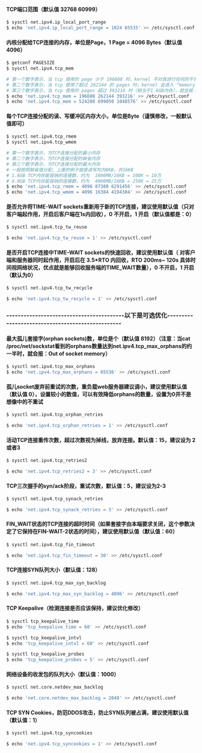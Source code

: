 #### TCP端口范围（默认值 32768 60999）
```bash
$ sysctl net.ipv4.ip_local_port_range                                   # 查看 TCP 端口范围
$ echo 'net.ipv4.ip_local_port_range = 1024 65535' >> /etc/sysctl.conf  # 修改 TCP 端口范围为 1024 65535
```

#### 内核分配给TCP连接的内存，单位是Page，1 Page = 4096 Bytes（默认值 4096）
```bash
$ getconf PAGESIZE                                                      # 查看内核分配给 TCP 连接的内存
$ sysctl net.ipv4.tcp_mem                                               # 查看内核分配给TCP连接的内存

# 第一个数字表示，当 tcp 使用的 page 少于 196608 时，kernel 不对其进行任何的干预
# 第二个数字表示，当 tcp 使用了超过 262144 的 pages 时，kernel 会进入 “memory pressure” 压力模式
# 第三个数字表示，当 tcp 使用的 pages 超过 393216 时（相当于1.6GB内存），就会报：Out of socket memory
$ echo 'net.ipv4.tcp_mem = 196608 262144 393216' >> /etc/sysctl.conf    # 适用于4GB内存的机器
$ echo 'net.ipv4.tcp_mem = 524288 699050 1048576' >> /etc/sysctl.conf   # 适用于8GB内存的机器（TCP连接最多约使用4GB内存）
```

#### 每个TCP连接分配的读、写缓冲区内存大小，单位是Byte（谨慎修改，一般默认值即可）
```bash
$ sysctl net.ipv4.tcp_rmem                                              # 查看每个TCP连接读的缓冲区内存大小
$ sysctl net.ipv4.tcp_wmem                                              # 查看每个TCP连接读的缓冲区内存大小

# 第一个数字表示，为TCP连接分配的最小内存
# 第二个数字表示，为TCP连接分配的缺省内存
# 第三个数字表示，为TCP连接分配的最大内存
# 一般按照缺省值分配，上面的例子就是读写均为8KB，共16KB
# 1.6GB TCP内存能容纳的连接数，约为  1600MB/16KB = 100K = 10万
# 4.0GB TCP内存能容纳的连接数，约为  4000MB/16KB = 250K = 25万
$ echo 'net.ipv4.tcp_rmem = 4096 87380 6291456' >> /etc/sysctl.conf     # 修改读的缓冲区内存大小
$ echo 'net.ipv4.tcp_wmem = 4096 16384 4194304' >> /etc/sysctl.conf     # 修改写的缓冲区内存大小
```

#### 是否允许将TIME-WAIT sockets重新用于新的TCP连接，建议使用默认值（只对客户端起作用，开启后客户端在1s内回收），0 不开启，1 开启（默认值都是：0）
```bash
$ sysctl net.ipv4.tcp_tw_reuse                                          # 查看

$ echo 'net.ipv4.tcp_tw_reuse = 1' >> /etc/sysctl.conf                  # 修改
```

#### 是否开启TCP连接中TIME-WAIT sockets的快速回收，建议使用默认值（ 对客户端和服务器同时起作用，开启后在 3.5*RTO 内回收，RTO 200ms~ 120s 具体时间视网络状况，优点就是能够回收服务端的TIME_WAIT数量），0 不开启，1 开启（默认为0）
```bash
$ sysctl net.ipv4.tcp_tw_recycle                                        # 查看

$ echo 'net.ipv4.tcp_tw_recycle = 1' >> /etc/sysctl.conf                # 修改
```

### -----------------------------------------以下是可选优化-------------------------------------------------

#### 最大孤儿套接字(orphan sockets)数，单位是个（默认值 8192）（注意：当cat /proc/net/sockstat看到的orphans数量达到net.ipv4.tcp_max_orphans的约一半时，就会报：Out of socket memory）
```bash
$ sysctl net.ipv4.tcp_max_orphans                                       # 查看最大孤儿套接字(orphan sockets)数
$ echo 'net.ipv4.tcp_max_orphans = 65536' >> /etc/sysctl.conf           # 修改最大孤儿套接字(orphan sockets)数
```

#### 孤儿socket废弃前重试的次数，重负载web服务器建议调小，建议使用默认值（默认值 0），设置较小的数值，可以有效降低orphans的数量，设置为0并不是想像中的不重试
```bash
$ sysctl net.ipv4.tcp_orphan_retries                                    # 查看孤儿socket废弃前重试的次数

$ echo 'net.ipv4.tcp_orphan_retries = 1' >> /etc/sysctl.conf            # 修改孤儿socket废弃前重试的次数
```

#### 活动TCP连接重传次数，超过次数视为掉线，放弃连接。默认值：15，建议设为 2或者3
```bash
$ sysctl net.ipv4.tcp_retries2                                          # 查看活动TCP连接重传次数

$ echo 'net.ipv4.tcp_retries2 = 3' >> /etc/sysctl.conf                  # 修改活动TCP连接重传次数
```

#### TCP三次握手的syn/ack阶段，重试次数，默认值：5，建议设为2-3
```bash
$ sysctl net.ipv4.tcp_synack_retries                                    # 查看TCP三次握手的syn/ack阶段，重试次数

$ echo 'net.ipv4.tcp_synack_retries = 3' >> /etc/sysctl.conf            # 修改TCP三次握手的syn/ack阶段，重试次数
```

#### FIN_WAIT状态的TCP连接的超时时间（如果套接字由本端要求关闭，这个参数决定了它保持在FIN-WAIT-2状态的时间），建议使用默认值（默认值：60）
```bash
$ sysctl net.ipv4.tcp_fin_timeout                                       # 查看FIN_WAIT状态的TCP连接的超时时间

$ echo 'net.ipv4.tcp_fin_timeout = 30' >> /etc/sysctl.conf              # 修改FIN_WAIT状态的TCP连接的超时时间
```

#### TCP连接SYN队列大小（默认值：128）
```bash
$ sysctl net.ipv4.tcp_max_syn_backlog                                   # 查看TCP连接SYN队列大小

$ echo 'net.ipv4.tcp_max_syn_backlog = 4096' >> /etc/sysctl.conf        # 修改TCP连接SYN队列大小
```

#### TCP Keepalive（检测连接是否应该保持，建议优化修改）
```bash
$ sysctl tcp_keepalive_time                                             # 查看连接成功，多久以后发送第一次检测数据包
$ echo 'tcp_keepalive_time = 60' >> /etc/sysctl.conf                    # 修改连接成功，多久以后发送第一次检测数据包（单位秒）

$ sysctl tcp_keepalive_intvl                                            # 查看检测连接是否应该保持的间隔时间
$ echo 'tcp_keepalive_intvl = 60' >> /etc/sysctl.conf                   # 修改检测连接是否应该保持的间隔时间（单位秒）

$ sysctl tcp_keepalive_probes                                           # 查看检测连接是否应该保持的检测总次数
$ echo 'tcp_keepalive_probes = 5' >> /etc/sysctl.conf                   # 修改检测连接是否应该保持的检测总次数（单位秒）
```

#### 网络设备的收发包的队列大小（默认值：1000）
```bash
$ sysctl net.core.netdev_max_backlog                                    # 网络设备的收发包的队列大小

$ echo 'net.core.netdev_max_backlog = 2048' >> /etc/sysctl.conf         # 修改网络设备的收发包的队列大小
```

#### TCP SYN Cookies，防范DDOS攻击，防止SYN队列被占满，建议使用默认值（默认值：1）
```bash
$ sysctl net.ipv4.tcp_syncookies                                        # 查看 TCP SYN Cookies

$ echo 'net.ipv4.tcp_syncookies = 1' >> /etc/sysctl.conf                # 修改 TCP SYN Cookies
```
